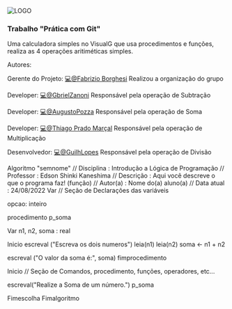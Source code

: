 ![LOGO](https://cdn.discordapp.com/attachments/991463056641105960/1012133716686016572/unknown.png)

### Trabalho "Prática com Git"

Uma calculadora simples no VisualG que usa procedimentos e funções, realiza as 4 operações aritiméticas simples. 

Autores: 

Gerente do Projeto: [💻@Fabrizio Borghesi](https://github.com/FabrizioBorghesi) Realizou a organização do grupo

Developer: [💻@GbrielZanoni](https://github.com/GbrielZanoni) Responsável pela operação de Subtração

Developer: [💻@AugustoPozza](https://github.com/AugustoPozza) Responsável pela operação de Soma

Developer: [💻@Thiago Prado Marçal](https://github.com/ThiagoPradouni) Responsável pela operação de Multiplicação

Desenvolvedor: [💻@GuilhLopes](https://github.com/GuilhLopes) Responsável pela operação de Divisão


Algoritmo "semnome"
// Disciplina   : Introdução a Lógica de Programação
// Professor   : Edson Shinki Kaneshima
// Descrição   : Aqui você descreve o que o programa faz! (função)
// Autor(a)    : Nome do(a) aluno(a)
// Data atual  : 24/08/2022
Var
// Seção de Declarações das variáveis

opcao: inteiro

procedimento p_soma

Var
n1, n2, soma : real

Inicio
escreval ("Escreva os dois numeros")
leia(n1)
leia(n2)
soma <- n1 + n2

escreval ("O valor da soma é:", soma)
fimprocedimento


Inicio
// Seção de Comandos, procedimento, funções, operadores, etc...

escreval("Realize a Soma de um número.")
p_soma

Fimescolha
Fimalgoritmo
